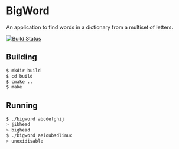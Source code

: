 # BigWord

An application to find words in a dictionary from a multiset of letters.

[![Build Status](https://travis-ci.org/mafagafogigante/bigword.svg?branch=travis)](https://travis-ci.org/mafagafogigante/bigword)

## Building

```bash
$ mkdir build
$ cd build
$ cmake ..
$ make
```

## Running

```bash
$ ./bigword abcdefghij
> jibhead
> bighead
$ ./bigword aeioubsdlinux
> unoxidisable
```

